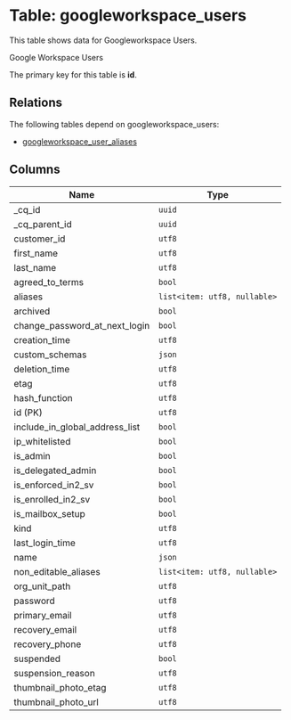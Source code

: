 # Table: googleworkspace_users

This table shows data for Googleworkspace Users.

Google Workspace Users

The primary key for this table is **id**.

## Relations

The following tables depend on googleworkspace_users:
  - [googleworkspace_user_aliases](googleworkspace_user_aliases.md)

## Columns

| Name          | Type          |
| ------------- | ------------- |
|_cq_id|`uuid`|
|_cq_parent_id|`uuid`|
|customer_id|`utf8`|
|first_name|`utf8`|
|last_name|`utf8`|
|agreed_to_terms|`bool`|
|aliases|`list<item: utf8, nullable>`|
|archived|`bool`|
|change_password_at_next_login|`bool`|
|creation_time|`utf8`|
|custom_schemas|`json`|
|deletion_time|`utf8`|
|etag|`utf8`|
|hash_function|`utf8`|
|id (PK)|`utf8`|
|include_in_global_address_list|`bool`|
|ip_whitelisted|`bool`|
|is_admin|`bool`|
|is_delegated_admin|`bool`|
|is_enforced_in2_sv|`bool`|
|is_enrolled_in2_sv|`bool`|
|is_mailbox_setup|`bool`|
|kind|`utf8`|
|last_login_time|`utf8`|
|name|`json`|
|non_editable_aliases|`list<item: utf8, nullable>`|
|org_unit_path|`utf8`|
|password|`utf8`|
|primary_email|`utf8`|
|recovery_email|`utf8`|
|recovery_phone|`utf8`|
|suspended|`bool`|
|suspension_reason|`utf8`|
|thumbnail_photo_etag|`utf8`|
|thumbnail_photo_url|`utf8`|